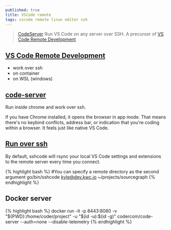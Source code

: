 ```yaml
---
published: true
title: VSCode remote
tags: vscode remote linux editor ssh
---
```

>  [CodeServer](https://github.com/cdr/code-server) Run VS Code on any server over SSH. A precursor of [VS Code Remote Development](https://code.visualstudio.com/docs/remote/remote-overview)

## [VS Code Remote Development](https://code.visualstudio.com/docs/remote/remote-overview)
- work over ssh
- on container
- on WSL (windows)

## [code-server](https://github.com/cdr/code-server)
Run inside chrome and work over ssh.

If you have Chrome installed, it opens the browser in app mode. That means there's no keybind conflicts, address bar, or indication that you're coding within a browser. It feels just like native VS Code.

## [Run over ssh](https://github.com/cdr/sshcode)

By default, sshcode will rsync your local VS Code settings and extensions to the remote server every time you connect.

{% highlight bash %}
#You can specify a remote directory as the second argument
go/bin/sshcode kyle@dev.kwc.io ~/projects/sourcegraph
{% endhighlight %}

## Docker server

{% highlight bash %}
docker run -it -p 8443:8080 -v "${PWD}:/home/coder/project"  -u "$(id -u):$(id -g)" codercom/code-server --auth=none --disable-telemetry
{% endhighlight %}
